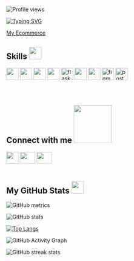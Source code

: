![Profile views](https://gpvc.arturio.dev/aideisayevaa)  
  
[![Typing SVG](https://readme-typing-svg.herokuapp.com?size=22&lines=I'm+Aida+Isayeva)]( https://aideisayevaa.github.io/Portfolio/)

[My Ecommerce ](https://aideisayevaa.github.io/Learn/E-Commerce%20Website/) 

<div> <h2> Skills <img src = "https://media2.giphy.com/media/QssGEmpkyEOhBCb7e1/giphy.gif?cid=ecf05e47a0n3gi1bfqntqmob8g9aid1oyj2wr3ds3mg700bl&rid=giphy.gif" width = 32px> </h2>
<img width ='32px' src ='https://raw.githubusercontent.com/rahulbanerjee26/githubAboutMeGenerator/main/icons/html.svg'>
<img width ='32px' src ='https://raw.githubusercontent.com/rahulbanerjee26/githubAboutMeGenerator/main/icons/css.svg'> 
<img width ='32px' src ='https://raw.githubusercontent.com/rahulbanerjee26/githubAboutMeGenerator/main/icons/javascript.svg'> 
<img width ='32px' src ='https://raw.githubusercontent.com/rahulbanerjee26/githubAboutMeGenerator/main/icons/python.svg'> 
<img src="https://www.vectorlogo.zone/logos/pocoo_flask/pocoo_flask-icon.svg" alt="flask" width="32px"/>
<img width ='32px' src ='https://raw.githubusercontent.com/rahulbanerjee26/githubAboutMeGenerator/main/icons/git.svg'> 
<img width ='32px' src ='https://raw.githubusercontent.com/rahulbanerjee26/githubAboutMeGenerator/main/icons/github.svg'>
<img src="https://www.vectorlogo.zone/logos/figma/figma-icon.svg" alt="figma" width="32px"/>
<img src="https://www.vectorlogo.zone/logos/getpostman/getpostman-icon.svg" alt="postman" width="32px"/> </div>
 
 <br>
 <br>
 
<h2> Connect with me <img src='https://raw.githubusercontent.com/ShahriarShafin/ShahriarShafin/main/Assets/handshake.gif' width="100px"> </h2>
<a href = 'https://github.com/aideisayevaa'> <img width = '32px' align= 'center' src="https://raw.githubusercontent.com/rahulbanerjee26/githubAboutMeGenerator/main/icons/github.svg"/></a>   
<a href="https://www.linkedin.com/in/aid%C9%99-isayeva-80954a209" target="blank"><img align="center" src="https://raw.githubusercontent.com/rahuldkjain/github-profile-readme-generator/master/src/images/icons/Social/linked-in-alt.svg" height="30" width="40" /></a>
<a href="https://www.instagram.com/aidaisayevaa/?utm_medium=copy_link" target="blank"><img align="center" src="https://raw.githubusercontent.com/rahuldkjain/github-profile-readme-generator/master/src/images/icons/Social/instagram.svg" height="30" width="40" /></a>   

<br>  
<br>  

<h2> My GitHub Stats  <img src = "https://media1.giphy.com/media/du3J3cXyzhj75IOgvA/giphy.gif?cid=ecf05e47x2g034i9pzwtzzsd3xgg2w9nr94t4tflbbgo3008&rid=giphy.gif" width = 32px> </h2>

![GitHub metrics](https://metrics.lecoq.io/aideisayevaa)


![GitHub stats](https://github-readme-stats.vercel.app/api?username=aideisayevaa&show_icons=true&count_private=true) 
  
[![Top Langs](https://github-readme-stats.vercel.app/api/top-langs/?username=aideisayevaa)](https://github.com/aideisayevaa/github-readme-stats)
  
![GitHub Activity Graph](https://activity-graph.herokuapp.com/graph?username=aideisayevaa)
    
![GitHub streak stats](https://github-readme-streak-stats.herokuapp.com/?user=aideisayevaa)  

